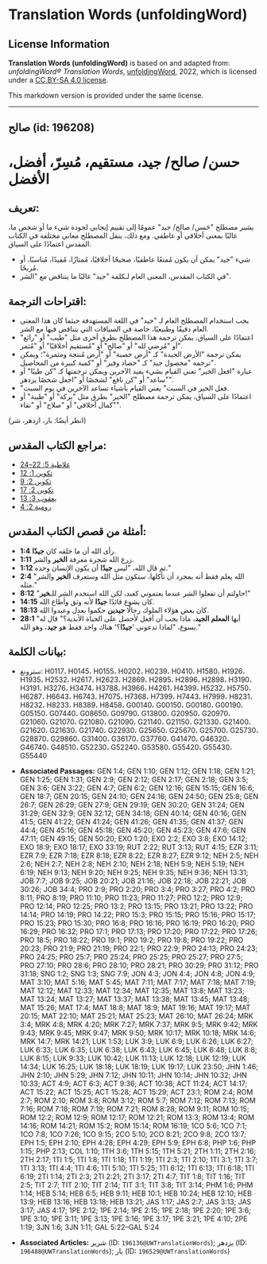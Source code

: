 # Translation Words (unfoldingWord)

## License Information

**Translation Words (unfoldingWord)** is based on and adapted from: _unfoldingWord® Translation Words_, [unfoldingWord](https://unfoldingword.org/utw), 2022, which is licensed under a [CC BY-SA 4.0 license](https://creativecommons.org/licenses/by-sa/4.0/legalcode.en).

This markdown version is provided under the same license.



--------------------------------

## صالح (id: 196208)

حسن/ صالح/ جيد، مستقيم، مُسِرّ، أفضل، الأفضل
============================================

تعريف:
------

يشير مصطلح "حَسن/ صالح/ جيد" عمومًا إلى تقييم إيجابي لجودة شيء ما أو شخص ما، غالبًا بمعنى أخلاقي أو عاطفي. ومع ذلك، ينقل المصطلح معاني مختلفة في الكتاب المقدس اعتمادًا على السياق.

* شيء "جيد" يمكن أن يكون مُمتعًا عاطفيًا، صحيحًا أخلاقيًا، مُمتازًا، مُفيدًا، مُناسبًا، أو مُربحًا.
* في الكتاب المقدس، المعنى العام لـكلمة "جيد" غالبًا ما يتناقض مع "الشر".

اقتراحات الترجمة:
-----------------

* يجب استخدام المصطلح العام لـ "جيد" في اللغة المستهدفة حيثما كان هذا المعنى العام دقيقًا وطبيعيًا، خاصة في السياقات التي يتناقض فيها مع الشر.
* اعتمادًا على السياق، يمكن ترجمة هذا المصطلح بطرق أخرى مثل "طيب" أو "رائع" أو "مُرضي لله" أو "صالح" أو "مُستقيم أخلاقيًا" أو "مُثمر".
* يمكن ترجمة "الأرض الجيدة" كـ "أرض خصبة" أو "أرض مُنتجة ومثمرة"؛ ويمكن ترجمة "محصول جيد" كـ "حصاد وفير" أو "كمية كبيرة من المحاصيل".
* عبارة "افعل الخير" تعني القيام بشيء يفيد الآخرين ويمكن ترجمتها كـ "كن طيبًا" أو "ساعد" أو "كن نافع" لشخصًا أو "اجعل شخصًا يزدهر".
* "فعل الخير في السبت" يعني القيام بأشياء تساعد الآخرين في يوم السبت.
* اعتمادًا على السياق، يمكن ترجمة مصطلح "الخير" بطرق مثل "بركة" أو "طيبة" أو "كمال أخلاقي" أو "صلاح" أو "نقاء".

(انظر أيضًا: بار، ازدهر، شر)

مراجع الكتاب المقدس:
--------------------

* [غلاطية 5: 22–24](https://ref.ly/Gal5:22-Gal5:24)
* [تكوين 1: 12](https://ref.ly/Gen1:12)
* [تكوين 2: 9](https://ref.ly/Gen2:9)
* [تكوين 2: 17](https://ref.ly/Gen2:17)
* [يعقوب 3: 13](https://ref.ly/Jas3:13)
* [رومية 2: 4](https://ref.ly/Rom2:4)

أمثلة من قصص الكتاب المقدس:
---------------------------

* **1:4** رأى الله أن ما خلقه كان **جيدًا**.
* **1:11** زرع الله شجرة معرفة **الخير** والشر.
* **1:12** ثم قال الله، "ليس **جيدًا** أن يكون الإنسان وحده."
* **2:4** "الله يعلم فقط أنه بمجرد أن تأكلها، ستكون مثل الله وستعرف **الخير** والشر مثله."
* **8:12** "حاولتم أن تفعلوا الشر عندما بعتموني كعبد، لكن الله استخدم الشر للـ**خير**!"
* **14:15** كان يشوع قائدًا **جيدًا** لأنه وثق وأطاع الله.
* **18:13** كان بعض هؤلاء الملوك رجالًا **جيدين** حكموا بعدل وعبدوا الله.
* **28:1** "أيها **المعلم الجيد**، ماذا يجب أن أفعل لأحصل على الحياة الأبدية؟" قال له يسوع، "لماذا تدعوني '**جيدًا**؟' هناك واحد فقط هو **جيد**، وهو الله."

بيانات الكلمة:
--------------

* سترونغ: H0117، H0145، H0155، H0202، H0239، H0410، H1580، H1926، H1935، H2532، H2617، H2623، H2869، H2895، H2896، H2898، H3190، H3191، H3276، H3474، H3788، H3966، H4261، H4399، H5232، H5750، H6287، H6643، H6743، H7075، H7368، H7399، H7443، H7999، H8231، H8232، H8233، H8389، H8458، G00140، G00150، G00180، G00190، G05150، G07440، G08650، G09790، G13800، G20950، G20970، G21060، G21070، G21080، G21090، G21140، G21150، G21330، G21400، G21620، G21630، G21740، G22930، G25650، G25670، G25700، G25730، G28870، G29860، G31400، G36170، G37760، G41470، G46320، G46740، G48510، G52230، G52240، G53580، G55420، G55430، G55440

* **Associated Passages:** GEN 1:4; GEN 1:10; GEN 1:12; GEN 1:18; GEN 1:21; GEN 1:25; GEN 1:31; GEN 2:9; GEN 2:12; GEN 2:17; GEN 2:18; GEN 3:5; GEN 3:6; GEN 3:22; GEN 4:7; GEN 6:2; GEN 12:16; GEN 15:15; GEN 16:6; GEN 18:7; GEN 20:15; GEN 24:10; GEN 24:16; GEN 24:50; GEN 25:8; GEN 26:7; GEN 26:29; GEN 27:9; GEN 29:19; GEN 30:20; GEN 31:24; GEN 31:29; GEN 32:9; GEN 32:12; GEN 34:18; GEN 40:14; GEN 40:16; GEN 41:5; GEN 41:22; GEN 41:24; GEN 41:26; GEN 41:35; GEN 41:37; GEN 44:4; GEN 45:16; GEN 45:18; GEN 45:20; GEN 45:23; GEN 47:6; GEN 47:11; GEN 49:15; GEN 50:20; EXO 1:20; EXO 2:2; EXO 3:8; EXO 14:12; EXO 18:9; EXO 18:17; EXO 33:19; RUT 2:22; RUT 3:13; RUT 4:15; EZR 3:11; EZR 7:9; EZR 7:18; EZR 8:18; EZR 8:22; EZR 8:27; EZR 9:12; NEH 2:5; NEH 2:6; NEH 2:7; NEH 2:8; NEH 2:10; NEH 2:18; NEH 5:9; NEH 5:19; NEH 6:19; NEH 9:13; NEH 9:20; NEH 9:25; NEH 9:35; NEH 9:36; NEH 13:31; JOB 7:7; JOB 9:25; JOB 20:21; JOB 21:16; JOB 22:18; JOB 22:21; JOB 30:26; JOB 34:4; PRO 2:9; PRO 2:20; PRO 3:4; PRO 3:27; PRO 4:2; PRO 8:11; PRO 8:19; PRO 11:10; PRO 11:23; PRO 11:27; PRO 12:2; PRO 12:9; PRO 12:14; PRO 12:25; PRO 13:2; PRO 13:15; PRO 13:21; PRO 13:22; PRO 14:14; PRO 14:19; PRO 14:22; PRO 15:3; PRO 15:15; PRO 15:16; PRO 15:17; PRO 15:23; PRO 15:30; PRO 16:8; PRO 16:16; PRO 16:19; PRO 16:20; PRO 16:29; PRO 16:32; PRO 17:1; PRO 17:13; PRO 17:20; PRO 17:22; PRO 17:26; PRO 18:5; PRO 18:22; PRO 19:1; PRO 19:2; PRO 19:8; PRO 19:22; PRO 20:23; PRO 21:9; PRO 21:19; PRO 22:1; PRO 22:9; PRO 24:13; PRO 24:23; PRO 24:25; PRO 25:7; PRO 25:24; PRO 25:25; PRO 25:27; PRO 27:5; PRO 27:10; PRO 28:6; PRO 28:10; PRO 28:21; PRO 30:29; PRO 31:12; PRO 31:18; SNG 1:2; SNG 1:3; SNG 7:9; JON 4:3; JON 4:4; JON 4:8; JON 4:9; MAT 3:10; MAT 5:16; MAT 5:45; MAT 7:11; MAT 7:17; MAT 7:18; MAT 7:19; MAT 12:12; MAT 12:33; MAT 12:34; MAT 12:35; MAT 13:8; MAT 13:23; MAT 13:24; MAT 13:27; MAT 13:37; MAT 13:38; MAT 13:45; MAT 13:48; MAT 15:26; MAT 17:4; MAT 18:8; MAT 18:9; MAT 19:16; MAT 19:17; MAT 20:15; MAT 22:10; MAT 25:21; MAT 25:23; MAT 26:10; MAT 26:24; MRK 3:4; MRK 4:8; MRK 4:20; MRK 7:27; MRK 7:37; MRK 9:5; MRK 9:42; MRK 9:43; MRK 9:45; MRK 9:47; MRK 9:50; MRK 10:17; MRK 10:18; MRK 14:6; MRK 14:7; MRK 14:21; LUK 1:53; LUK 3:9; LUK 6:9; LUK 6:26; LUK 6:27; LUK 6:33; LUK 6:35; LUK 6:38; LUK 6:43; LUK 6:45; LUK 6:48; LUK 8:8; LUK 8:15; LUK 9:33; LUK 10:42; LUK 11:13; LUK 12:18; LUK 12:19; LUK 14:34; LUK 16:25; LUK 18:18; LUK 18:19; LUK 19:17; LUK 23:50; JHN 1:46; JHN 2:10; JHN 5:29; JHN 7:12; JHN 10:11; JHN 10:14; JHN 10:32; JHN 10:33; ACT 4:9; ACT 6:3; ACT 9:36; ACT 10:38; ACT 11:24; ACT 14:17; ACT 15:22; ACT 15:25; ACT 15:28; ACT 15:29; ACT 23:1; ROM 2:4; ROM 2:7; ROM 2:10; ROM 3:8; ROM 3:12; ROM 5:7; ROM 7:12; ROM 7:13; ROM 7:16; ROM 7:18; ROM 7:19; ROM 7:21; ROM 8:28; ROM 9:11; ROM 10:15; ROM 12:2; ROM 12:9; ROM 12:17; ROM 12:21; ROM 13:3; ROM 13:4; ROM 14:16; ROM 14:21; ROM 15:2; ROM 15:14; ROM 16:19; 1CO 5:6; 1CO 7:1; 1CO 7:8; 1CO 7:26; 1CO 9:15; 2CO 5:10; 2CO 8:21; 2CO 9:8; 2CO 13:7; EPH 1:5; EPH 2:10; EPH 4:28; EPH 4:29; EPH 5:9; EPH 6:8; PHP 1:6; PHP 1:15; PHP 2:13; COL 1:10; 1TH 3:6; 1TH 5:15; 1TH 5:21; 2TH 1:11; 2TH 2:16; 2TH 2:17; 1TI 1:5; 1TI 1:8; 1TI 1:18; 1TI 1:19; 1TI 2:3; 1TI 2:10; 1TI 3:1; 1TI 3:7; 1TI 3:13; 1TI 4:4; 1TI 4:6; 1TI 5:10; 1TI 5:25; 1TI 6:12; 1TI 6:13; 1TI 6:18; 1TI 6:19; 2TI 1:14; 2TI 2:3; 2TI 2:21; 2TI 3:17; 2TI 4:7; TIT 1:8; TIT 1:16; TIT 2:5; TIT 2:7; TIT 2:10; TIT 2:14; TIT 3:1; TIT 3:8; TIT 3:14; PHM 1:6; PHM 1:14; HEB 5:14; HEB 6:5; HEB 9:11; HEB 10:1; HEB 10:24; HEB 12:10; HEB 13:9; HEB 13:16; HEB 13:18; HEB 13:21; JAS 1:17; JAS 2:7; JAS 3:13; JAS 3:17; JAS 4:17; 1PE 2:12; 1PE 2:14; 1PE 2:15; 1PE 2:18; 1PE 2:20; 1PE 3:6; 1PE 3:10; 1PE 3:11; 1PE 3:13; 1PE 3:16; 1PE 3:17; 1PE 3:21; 1PE 4:10; 2PE 1:19; 3JN 1:6; 3JN 1:11; GAL 5:22–GAL 5:24
* **Associated Articles:** شرير (ID: `196136@UWTranslationWords`); يزدهر (ID: `196488@UWTranslationWords`); بار (ID: `196529@UWTranslationWords`)

